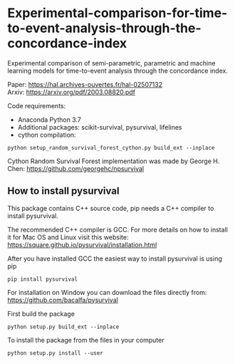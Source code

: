 # Experimental-comparison-for-time-to-event-analysis-through-the-concordance-index
Experimental comparison of semi-parametric, parametric and machine learning models for time-to-event analysis through the concordance index.

Paper: https://hal.archives-ouvertes.fr/hal-02507132 <br />
Arxiv: https://arxiv.org/pdf/2003.08820.pdf

Code requirements:

- Anaconda Python 3.7
- Additional packages: scikit-survival, pysurvival, lifelines
- cython compilation:

```
python setup_random_survival_forest_cython.py build_ext --inplace
```

Cython Random Survival Forest implementation was made by George H. Chen: https://github.com/georgehc/npsurvival


## How to install pysurvival
This package contains C++ source code, pip needs a C++ compiler to install pysurvival.

The recommended C++ compiler is GCC. For more details on how to install it for Mac OS and Linux visit this website: https://square.github.io/pysurvival/installation.html

After you have installed GCC the easiest way to install pysurvival is using pip

```
pip install pysurvival
```

For installation on Window you can download the files directly from: https://github.com/bacalfa/pysurvival

First build the package

```
python setup.py build_ext --inplace
```

To install the package from the files in your computer

```
python setup.py install --user
```

